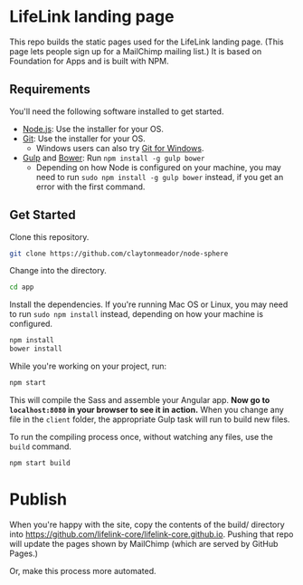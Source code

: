 # LifeLink landing page

This repo builds the static pages used for the LifeLink landing page.  (This page lets people sign up for a MailChimp mailing list.)  It is based on Foundation for Apps and is built with NPM.

## Requirements

You'll need the following software installed to get started.

  - [Node.js](http://nodejs.org): Use the installer for your OS.
  - [Git](http://git-scm.com/downloads): Use the installer for your OS.
    - Windows users can also try [Git for Windows](http://git-for-windows.github.io/).
  - [Gulp](http://gulpjs.com/) and [Bower](http://bower.io): Run `npm install -g gulp bower`
    - Depending on how Node is configured on your machine, you may need to run `sudo npm install -g gulp bower` instead, if you get an error with the first command.

## Get Started

Clone this repository.

```bash
git clone https://github.com/claytonmeador/node-sphere
```

Change into the directory.

```bash
cd app
```

Install the dependencies. If you're running Mac OS or Linux, you may need to run `sudo npm install` instead, depending on how your machine is configured.

```bash
npm install
bower install
```

While you're working on your project, run:

```bash
npm start
```

This will compile the Sass and assemble your Angular app. **Now go to `localhost:8080` in your browser to see it in action.** When you change any file in the `client` folder, the appropriate Gulp task will run to build new files.

To run the compiling process once, without watching any files, use the `build` command.

```bash
npm start build
```

# Publish

When you're happy with the site, copy the contents of the build/ directory into https://github.com/lifelink-core/lifelink-core.github.io.  Pushing that repo will update the pages shown by MailChimp (which are served by GitHub Pages.)

Or, make this process more automated.
